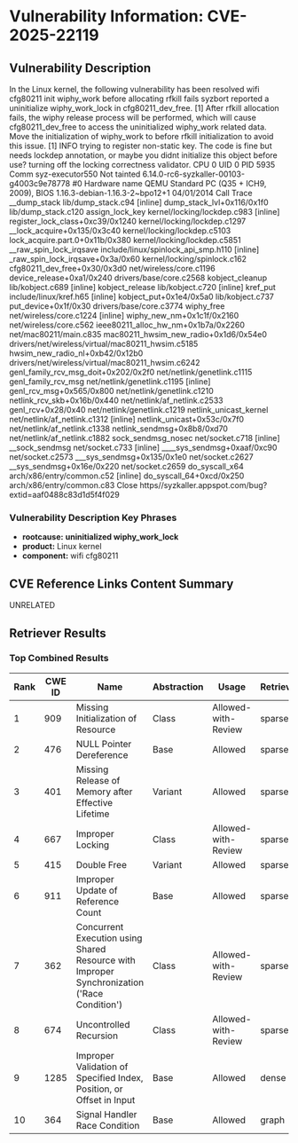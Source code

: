 # Vulnerability Information: CVE-2025-22119

## Vulnerability Description
In the Linux kernel, the following vulnerability has been resolved wifi cfg80211 init wiphy_work before allocating rfkill fails syzbort reported a uninitialize wiphy_work_lock in cfg80211_dev_free. [1] After rfkill allocation fails, the wiphy release process will be performed, which will cause cfg80211_dev_free to access the uninitialized wiphy_work related data. Move the initialization of wiphy_work to before rfkill initialization to avoid this issue. [1] INFO trying to register non-static key. The code is fine but needs lockdep annotation, or maybe you didnt initialize this object before use? turning off the locking correctness validator. CPU 0 UID 0 PID 5935 Comm syz-executor550 Not tainted 6.14.0-rc6-syzkaller-00103-g4003c9e78778 #0 Hardware name QEMU Standard PC (Q35 + ICH9, 2009), BIOS 1.16.3-debian-1.16.3-2~bpo12+1 04/01/2014 Call Trace __dump_stack lib/dump_stack.c94 [inline] dump_stack_lvl+0x116/0x1f0 lib/dump_stack.c120 assign_lock_key kernel/locking/lockdep.c983 [inline] register_lock_class+0xc39/0x1240 kernel/locking/lockdep.c1297 __lock_acquire+0x135/0x3c40 kernel/locking/lockdep.c5103 lock_acquire.part.0+0x11b/0x380 kernel/locking/lockdep.c5851 __raw_spin_lock_irqsave include/linux/spinlock_api_smp.h110 [inline] _raw_spin_lock_irqsave+0x3a/0x60 kernel/locking/spinlock.c162 cfg80211_dev_free+0x30/0x3d0 net/wireless/core.c1196 device_release+0xa1/0x240 drivers/base/core.c2568 kobject_cleanup lib/kobject.c689 [inline] kobject_release lib/kobject.c720 [inline] kref_put include/linux/kref.h65 [inline] kobject_put+0x1e4/0x5a0 lib/kobject.c737 put_device+0x1f/0x30 drivers/base/core.c3774 wiphy_free net/wireless/core.c1224 [inline] wiphy_new_nm+0x1c1f/0x2160 net/wireless/core.c562 ieee80211_alloc_hw_nm+0x1b7a/0x2260 net/mac80211/main.c835 mac80211_hwsim_new_radio+0x1d6/0x54e0 drivers/net/wireless/virtual/mac80211_hwsim.c5185 hwsim_new_radio_nl+0xb42/0x12b0 drivers/net/wireless/virtual/mac80211_hwsim.c6242 genl_family_rcv_msg_doit+0x202/0x2f0 net/netlink/genetlink.c1115 genl_family_rcv_msg net/netlink/genetlink.c1195 [inline] genl_rcv_msg+0x565/0x800 net/netlink/genetlink.c1210 netlink_rcv_skb+0x16b/0x440 net/netlink/af_netlink.c2533 genl_rcv+0x28/0x40 net/netlink/genetlink.c1219 netlink_unicast_kernel net/netlink/af_netlink.c1312 [inline] netlink_unicast+0x53c/0x7f0 net/netlink/af_netlink.c1338 netlink_sendmsg+0x8b8/0xd70 net/netlink/af_netlink.c1882 sock_sendmsg_nosec net/socket.c718 [inline] __sock_sendmsg net/socket.c733 [inline] ____sys_sendmsg+0xaaf/0xc90 net/socket.c2573 ___sys_sendmsg+0x135/0x1e0 net/socket.c2627 __sys_sendmsg+0x16e/0x220 net/socket.c2659 do_syscall_x64 arch/x86/entry/common.c52 [inline] do_syscall_64+0xcd/0x250 arch/x86/entry/common.c83 Close https//syzkaller.appspot.com/bug?extid=aaf0488c83d1d5f4f029

### Vulnerability Description Key Phrases
- **rootcause:** **uninitialized wiphy_work_lock**
- **product:** Linux kernel
- **component:** wifi cfg80211

## CVE Reference Links Content Summary
UNRELATED

## Retriever Results

### Top Combined Results

| Rank | CWE ID | Name | Abstraction | Usage  | Retrievers | Individual Scores |
|------|--------|------|-------------|-------|------------|-------------------|
| 1 | 909 | Missing Initialization of Resource | Class | Allowed-with-Review | sparse | 0.825 |
| 2 | 476 | NULL Pointer Dereference | Base | Allowed | sparse | 0.782 |
| 3 | 401 | Missing Release of Memory after Effective Lifetime | Variant | Allowed | sparse | 0.769 |
| 4 | 667 | Improper Locking | Class | Allowed-with-Review | sparse | 0.765 |
| 5 | 415 | Double Free | Variant | Allowed | sparse | 0.760 |
| 6 | 911 | Improper Update of Reference Count | Base | Allowed | sparse | 0.743 |
| 7 | 362 | Concurrent Execution using Shared Resource with Improper Synchronization ('Race Condition') | Class | Allowed-with-Review | sparse | 0.716 |
| 8 | 674 | Uncontrolled Recursion | Class | Allowed-with-Review | sparse | 0.709 |
| 9 | 1285 | Improper Validation of Specified Index, Position, or Offset in Input | Base | Allowed | dense | 0.547 |
| 10 | 364 | Signal Handler Race Condition | Base | Allowed | graph | 0.003 |

